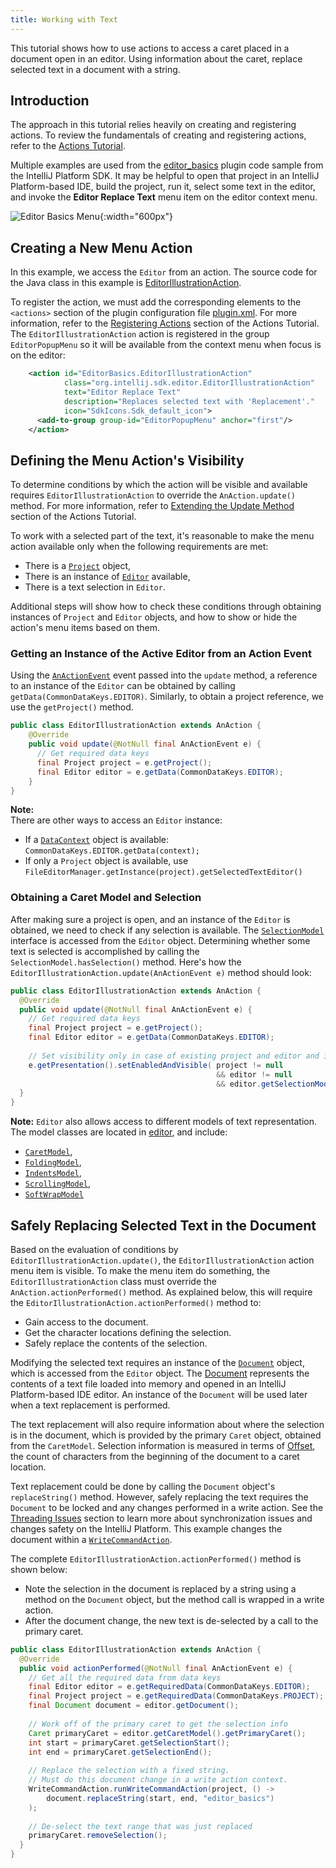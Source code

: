 ```yaml
---
title: Working with Text
---
```

<!-- Copyright 2000-2020 JetBrains s.r.o. and other contributors. Use of this source code is governed by the Apache 2.0 license that can be found in the LICENSE file. -->

This tutorial shows how to use actions to access a caret placed in a document open in an editor. 
Using information about the caret, replace selected text in a document with a string. 

## Introduction
The approach in this tutorial relies heavily on creating and registering actions. 
To review the fundamentals of creating and registering actions, refer to the [Actions Tutorial](/tutorials/action_system.md).

Multiple examples are used from the [editor_basics](https://github.com/JetBrains/intellij-sdk-docs/tree/master/code_samples/editor_basics/) plugin code sample from the IntelliJ Platform SDK. 
It may be helpful to open that project in an IntelliJ Platform-based IDE, build the project, run it, select some text in the editor, and invoke the **Editor Replace Text** menu item on the editor context menu.

![Editor Basics Menu](img/basics.png){:width="600px"}

## Creating a New Menu Action
In this example, we access the `Editor` from an action. 
The source code for the Java class in this example is [EditorIllustrationAction](https://github.com/JetBrains/intellij-sdk-docs/blob/master/code_samples/editor_basics/src/main/java/org/intellij/sdk/editor/EditorIllustrationAction.java).

To register the action, we must add the corresponding elements to the `<actions>` section of the plugin configuration file [plugin.xml](https://github.com/JetBrains/intellij-sdk-docs/blob/master/code_samples/editor_basics/src/main/resources/META-INF/plugin.xml). 
For more information, refer to the [Registering Actions](/tutorials/action_system/working_with_custom_actions.md#registering-a-custom-action) section of the Actions Tutorial.
The `EditorIllustrationAction` action is registered in the group `EditorPopupMenu` so it will be available from the context menu when focus is on the editor:

```xml
    <action id="EditorBasics.EditorIllustrationAction"
            class="org.intellij.sdk.editor.EditorIllustrationAction"
            text="Editor Replace Text"
            description="Replaces selected text with 'Replacement'."
            icon="SdkIcons.Sdk_default_icon">
      <add-to-group group-id="EditorPopupMenu" anchor="first"/>
    </action>
```

## Defining the Menu Action's Visibility
To determine conditions by which the action will be visible and available requires `EditorIllustrationAction` to override the `AnAction.update()` method. 
For more information, refer to [Extending the Update Method](/tutorials/action_system/working_with_custom_actions.md#extending-the-update-method) section of the Actions Tutorial.

To work with a selected part of the text, it's reasonable to make the menu action available only when the following requirements are met:
* There is a [`Project`](upsource:///platform/core-api/src/com/intellij/openapi/project/Project.java) object,
* There is an instance of [`Editor`](upsource:///platform/editor-ui-api/src/com/intellij/openapi/editor/Editor.java) available,
* There is a text selection in `Editor`.

Additional steps will show how to check these conditions through obtaining instances of `Project` and `Editor` objects, and how to show or hide the action's menu items based on them.

### Getting an Instance of the Active Editor from an Action Event
Using the [`AnActionEvent`](upsource:///platform/editor-ui-api/src/com/intellij/openapi/actionSystem/AnActionEvent.java) event passed into the `update` method, a reference to an instance of the `Editor` can be obtained by calling `getData(CommonDataKeys.EDITOR)`. 
Similarly, to obtain a project reference, we use the `getProject()` method.

```java
public class EditorIllustrationAction extends AnAction {
    @Override
    public void update(@NotNull final AnActionEvent e) {
      // Get required data keys
      final Project project = e.getProject();
      final Editor editor = e.getData(CommonDataKeys.EDITOR);
    }
}
```

**Note:**  
There are other ways to access an `Editor` instance:
* If a [`DataContext`](upsource:///platform/editor-ui-api/src/com/intellij/openapi/actionSystem/DataContext.java) object is available: `CommonDataKeys.EDITOR.getData(context);`
* If only a `Project` object is available, use `FileEditorManager.getInstance(project).getSelectedTextEditor()`

### Obtaining a Caret Model and Selection
After making sure a project is open, and an instance of the `Editor` is obtained, we need to check if any selection is available.
The [`SelectionModel`](upsource:///platform/editor-ui-api/src/com/intellij/openapi/editor/SelectionModel.java) interface is accessed from the `Editor` object. 
Determining whether some text is selected is accomplished by calling the `SelectionModel.hasSelection()` method. 
Here's how the `EditorIllustrationAction.update(AnActionEvent e)` method should look:

```java
public class EditorIllustrationAction extends AnAction {
  @Override
  public void update(@NotNull final AnActionEvent e) {
    // Get required data keys
    final Project project = e.getProject();
    final Editor editor = e.getData(CommonDataKeys.EDITOR);
    
    // Set visibility only in case of existing project and editor and if a selection exists
    e.getPresentation().setEnabledAndVisible( project != null 
                                              && editor != null 
                                              && editor.getSelectionModel().hasSelection() );
  }
}
```

**Note:**
`Editor` also allows access to different models of text representation. 
The model classes are located in [editor](upsource:///platform/editor-ui-api/src/com/intellij/openapi/editor), and include:
* [`CaretModel`](upsource:///platform/editor-ui-api/src/com/intellij/openapi/editor/CaretModel.java),
* [`FoldingModel`](upsource:///platform/editor-ui-api/src/com/intellij/openapi/editor/FoldingModel.java),
* [`IndentsModel`](upsource:///platform/editor-ui-api/src/com/intellij/openapi/editor/IndentsModel.java),
* [`ScrollingModel`](upsource:///platform/editor-ui-api/src/com/intellij/openapi/editor/ScrollingModel.java),
* [`SoftWrapModel`](upsource:///platform/editor-ui-api/src/com/intellij/openapi/editor/SoftWrapModel.java)


## Safely Replacing Selected Text in the Document
Based on the evaluation of conditions by `EditorIllustrationAction.update()`, the `EditorIllustrationAction` action menu item is visible. 
To make the menu item do something, the `EditorIllustrationAction` class must override the `AnAction.actionPerformed()` method. 
As explained below, this will require the `EditorIllustrationAction.actionPerformed()` method to:
* Gain access to the document.
* Get the character locations defining the selection.
* Safely replace the contents of the selection.

Modifying the selected text requires an instance of the [`Document`](upsource:///platform/core-api/src/com/intellij/openapi/editor/Document.java) object, which is accessed from the `Editor` object. 
The [Document](/basics/architectural_overview/documents.md) represents the contents of a text file loaded into memory and opened in an IntelliJ Platform-based IDE editor. 
An instance of the `Document` will be used later when a text replacement is performed.

The text replacement will also require information about where the selection is in the document, which is provided by the primary `Caret` object, obtained from the `CaretModel`. 
Selection information is measured in terms of [Offset](coordinates_system.md#caret-offset), the count of characters from the beginning of the document to a caret location.

Text replacement could be done by calling the `Document` object's `replaceString()` method. 
However, safely replacing the text requires the `Document` to be locked and any changes performed in a write action. 
See the [Threading Issues](/basics/architectural_overview/general_threading_rules.md) section to learn more about synchronization issues and changes safety on the IntelliJ Platform. 
This example changes the document within a [`WriteCommandAction`](upsource:///platform/core-api/src/com/intellij/openapi/command/WriteCommandAction.java).

The complete `EditorIllustrationAction.actionPerformed()` method is shown below:
* Note the selection in the document is replaced by a string using a method on the `Document` object, but the method call is wrapped in a write action.
* After the document change, the new text is de-selected by a call to the primary caret.

```java
public class EditorIllustrationAction extends AnAction {
  @Override
  public void actionPerformed(@NotNull final AnActionEvent e) {
    // Get all the required data from data keys
    final Editor editor = e.getRequiredData(CommonDataKeys.EDITOR);
    final Project project = e.getRequiredData(CommonDataKeys.PROJECT);
    final Document document = editor.getDocument();
    
    // Work off of the primary caret to get the selection info
    Caret primaryCaret = editor.getCaretModel().getPrimaryCaret();
    int start = primaryCaret.getSelectionStart();
    int end = primaryCaret.getSelectionEnd();
    
    // Replace the selection with a fixed string.
    // Must do this document change in a write action context.
    WriteCommandAction.runWriteCommandAction(project, () ->
        document.replaceString(start, end, "editor_basics")
    );
    
    // De-select the text range that was just replaced
    primaryCaret.removeSelection();
  }
}
```


